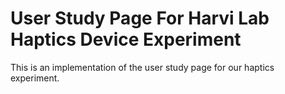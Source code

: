 # User Study Page For Harvi Lab Haptics Device Experiment
This is an implementation of the user study page for our haptics experiment. 
